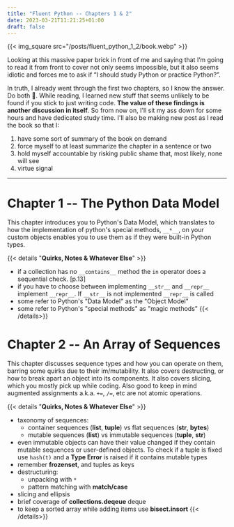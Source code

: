 ```yaml
---
title: "Fluent Python -- Chapters 1 & 2"
date: 2023-03-21T11:21:25+01:00
draft: false
---
```


{{< img_square src="/posts/fluent_python_1_2/book.webp" >}}

Looking at this massive paper brick in front of me and saying that I’m going to read it from front to cover not only seems impossible, but it also seems idiotic and forces me to ask if “I should study Python or practice Python?”.

In truth, I already went through the first two chapters, so I know the answer. Do both 🫥. While reading, I learned new stuff that seems unlikely to be found if you stick to just writing code. __The value of these findings is another discussion in itself__. So from now on, I'll sit my ass down for some hours and have dedicated study time. I'll also be making new post as I read the book so that I:
 1. have some sort of summary of the book on demand
 2. force myself to at least summarize the chapter in a sentence or two
 3. hold myself accountable by risking public shame that, most likely, none will see
 4. virtue signal

 ------------------


# Chapter 1 -- The Python Data Model

This chapter introduces you to Python's Data Model, which translates to how the implementation of python's special methods,  `__*__`, on your custom objects enables you to use them as if they were built-in Python types.

{{< details "__Quirks, Notes & Whatever Else__" >}}
-  if a collection has no `__contains__` method the `in` operator does a sequential check. [p.13]
- if you have to choose between implementing `__str__` and `__repr__` implement `__repr__`. If `__str__` is not implemented `__repr__` is called
- some refer to Python's "Data Model" as the "Object Model"
- some refer to Python's "special methods" as "magic methods"
{{< /details>}}


# Chapter 2 -- An Array of Sequences
This chapter discusses sequence types and how you can operate on them, barring some quirks due to their im/mutability. It also covers destructing, or how to break apart an object into its components. It also covers slicing, which you mostly pick up while coding. Also good to keep in mind augmented assignments a.k.a. ```+=```, ```/=```, etc are not atomic operations.

{{< details "__Quirks, Notes & Whatever Else__" >}}

- taxonomy of sequences:
	- container sequences (__list__, __tuple__) vs flat sequences (__str__, __bytes__)
	- mutable sequences (__list__) vs immutable sequences (__tuple__, __str__)
- even immutable objects can have their value changed if they contain mutable sequences or user-defined objects. To check if a tuple is fixed use `hash(t)` and a __Type Error__ is raised if it contains mutable types
- remember __frozenset__, and tuples as keys
- destructuring:
	- unpacking with `*`
	- pattern matching with __match/case__
- slicing and ellipsis
- brief coverage of __collections.deqeue__ deque
- to keep a sorted array while adding items use __bisect.insort__
{{< /details>}}
